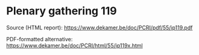 # Plenary gathering 119

Source (HTML report): https://www.dekamer.be/doc/PCRI/pdf/55/ip119.pdf

PDF-formatted alternative: https://www.dekamer.be/doc/PCRI/html/55/ip119x.html


